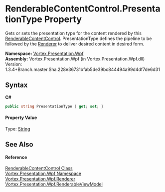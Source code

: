 # RenderableContentControl.PresentationType Property 
 

Gets or sets the presentation type for the content rendered by this <a href="T_Vortex_Presentation_Wpf_RenderableContentControl.md">RenderableContentControl</a>. PresentationType defines the pipeline to be followed by the <a href="T_Vortex_Presentation_Wpf_Renderer.md">Renderer</a> to deliver desired content in desired form.

**Namespace:**&nbsp;<a href="N_Vortex_Presentation_Wpf.md">Vortex.Presentation.Wpf</a><br />**Assembly:**&nbsp;Vortex.Presentation.Wpf (in Vortex.Presentation.Wpf.dll) Version: 1.3.4+Branch.master.Sha.228e36731bfab5de39bc844494a99d4df7de6d31

## Syntax

**C#**<br />
``` C#
public string PresentationType { get; set; }
```


#### Property Value
Type: <a href="https://docs.microsoft.com/dotnet/api/system.string" target="_blank">String</a>

## See Also


#### Reference
<a href="T_Vortex_Presentation_Wpf_RenderableContentControl.md">RenderableContentControl Class</a><br /><a href="N_Vortex_Presentation_Wpf.md">Vortex.Presentation.Wpf Namespace</a><br /><a href="T_Vortex_Presentation_Wpf_Renderer.md">Vortex.Presentation.Wpf.Renderer</a><br /><a href="T_Vortex_Presentation_Wpf_RenderableViewModel.md">Vortex.Presentation.Wpf.RenderableViewModel</a><br />